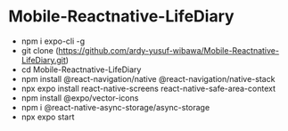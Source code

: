 # Mobile-Reactnative-LifeDiary


- npm i expo-cli -g
- git clone (https://github.com/ardy-yusuf-wibawa/Mobile-Reactnative-LifeDiary.git)
- cd Mobile-Reactnative-LifeDiary
- npm install @react-navigation/native @react-navigation/native-stack
- npx expo install react-native-screens react-native-safe-area-context
- npm install @expo/vector-icons
- npm i @react-native-async-storage/async-storage
- npx expo start
